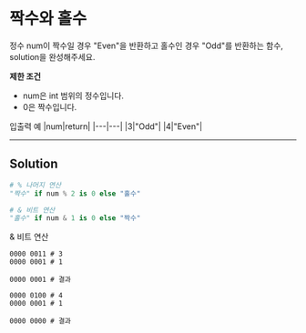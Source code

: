 # 짝수와 홀수

정수 num이 짝수일 경우 "Even"을 반환하고 홀수인 경우 "Odd"를 반환하는 함수, solution을 완성해주세요.

**제한 조건**

- num은 int 범위의 정수입니다.
- 0은 짝수입니다.

입출력 예
|num|return|
|---|---|
|3|"Odd"|
|4|"Even"|

<hr />

## Solution

```python
# % 나머지 연산
"짝수" if num % 2 is 0 else "홀수"

# & 비트 연산
"홀수" if num & 1 is 0 else "짝수"
```

& 비트 연산
```text
0000 0011 # 3
0000 0001 # 1

0000 0001 # 결과
```

```text
0000 0100 # 4
0000 0001 # 1

0000 0000 # 결과
```